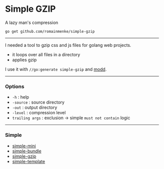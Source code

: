 # Simple GZIP

A lazy man's compression

`go get github.com/romainmenke/simple-gzip`

---

I needed a tool to gzip css and js files for golang web projects.

- it loops over all files in a directory
- applies gzip

I use it with `//go:generate simple-gzip` and [modd](https://github.com/cortesi/modd).

---

### Options

- `-h`            : help
- `-source`       : source directory
- `-out`          : output directory
- `-level`        : compression level
- `trailing args` : exclusion -> simple `must not contain` logic

---

### Simple

- [simple-mini](https://github.com/romainmenke/simple-mini)
- [simple-bundle](https://github.com/romainmenke/simple-bundle)
- [simple-gzip](https://github.com/romainmenke/simple-gzip)
- [simple-template](https://github.com/romainmenke/simple-template)
